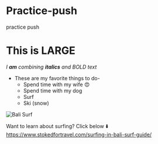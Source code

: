 # Practice-push
practice push
# This is LARGE
_I **am** combining  **italics** and BOLD text_
* These are my favorite things to do-
  * Spend time with my wife :heart_eyes:
  * Spend time with my dog
  * Surf
  * Ski (snow)

![Bali Surf](https://encrypted-tbn0.gstatic.com/images?q=tbn:ANd9GcQ0ZoE8ZkuG0pQ3Na2WxmROHmjYQNxSetoYABTX1oftYiXg2oHi2Q&s)

Want to learn about surfing?
Click below :arrow_down:
https://www.stokedfortravel.com/surfing-in-bali-surf-guide/